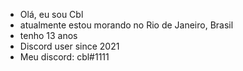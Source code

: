 -  Olá, eu sou Cbl
-  atualmente estou morando no Rio de Janeiro, Brasil
-  tenho 13 anos
-  Discord user since 2021
-  Meu discord: cbl#1111

<!---
CblSec/CblSec is a ✨ special ✨ repository because its `README.md` (this file) appears on your GitHub profile.
You can click the Preview link to take a look at your changes.
--->
